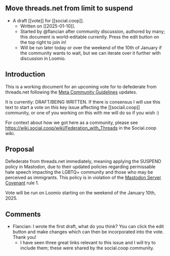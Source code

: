 ## Move threads.net from limit to suspend

- A draft [[vote]] for [[social.coop]].
    - Written on [[2025-01-10]].
    - Started by @flancian after community discussion, authored by many; this document is world-editable currently. Press the edit button on the top right to join in!
    - Will be run later today or over the weekend of the 10th of January if the community wants to wait, but we can iterate over it further with discussion in Loomio.

## Introduction

This is a working document for an upcoming vote for to defederate from threads.net following the [Meta Community Guidelines](https://opentermsarchive.org/en/memos/meta-dampens-hate-speech-policy/) updates.

It is currently: DRAFT/BEING WRITTEN. If there is consensus I will use this text to start a vote on this key issue affecting the [[sociail.coop]] community, or one of you working on this with me will do so if you wish :)

For context about how we got here as a community, please see https://wiki.social.coop/wiki/Federation_with_Threads in the Social.coop wiki.
    
## Proposal
    
Defederate from threads.net immediately, meaning applying the SUSPEND policy in Mastodon, due to their updated policies regarding permissable hate speech impacting the LGBTQ+ community and those who may be perceived as immigrants. This policy is in violation of the [Mastodon Server Covenant](https://joinmastodon.org/covenant) rule 1.

Vote will be run on Loomio starting on the weekend of the January 10th, 2025.

## Comments

- Flancian: I wrote the first draft, what do you think? You can click the edit button and make changes which can then be incorporated into the vote. Thank you!
    - I have seen three great links relevant to this issue and I will try to include them; these were shared by the social.coop community.